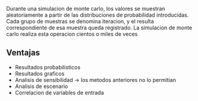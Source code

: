 Durante una simulacion de monte carlo, los valores se muestran aleatoriamente a partir de las distribuciones de probabilidad introducidas. Cada grupo de muestras se denomina iteracion, y el resulta correspondiente de esa muestra queda registrado. La simulacion de monte carlo realiza esta operacion cientos o miles de veces

## Ventajas
- Resultados probabilisticos
- Resultados graficos
- Analisis de sensibilidad -> los metodos anteriores no lo permitian
- Analisis de escenario
- Correlacion de variables de entrada